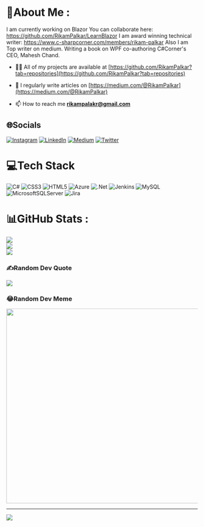 
# 💫About Me :
I am currently working on Blazor
You can collaborate here: https://github.com/RikamPalkar/LearnBlazor
I am award winning technical writer: https://www.c-sharpcorner.com/members/rikam-palkar
Also I am Top writer on medium.
Writing a book on WPF co-authoring C#Corner's CEO, Mahesh Chand.

- 👨‍💻 All of my projects are available at [https://github.com/RikamPalkar?tab=repositories](https://github.com/RikamPalkar?tab=repositories)

- 📝 I regularly write articles on [https://medium.com/@RikamPalkar](https://medium.com/@RikamPalkar)

- 📫 How to reach me **rikampalakr@gmail.com**

## 🌐Socials
[![Instagram](https://img.shields.io/badge/Instagram-%23E4405F.svg?logo=Instagram&logoColor=white)](https://instagram.com/rikampalkar) [![LinkedIn](https://img.shields.io/badge/LinkedIn-%230077B5.svg?logo=linkedin&logoColor=white)](https://linkedin.com/in/rikampalkar) [![Medium](https://img.shields.io/badge/Medium-12100E?logo=medium&logoColor=white)](https://medium.com/@@rikampalkar) [![Twitter](https://img.shields.io/badge/Twitter-%231DA1F2.svg?logo=Twitter&logoColor=white)](https://twitter.com/rikam_cz) 

# 💻Tech Stack
![C#](https://img.shields.io/badge/c%23-%23239120.svg?style=for-the-badge&logo=c-sharp&logoColor=white) ![CSS3](https://img.shields.io/badge/css3-%231572B6.svg?style=for-the-badge&logo=css3&logoColor=white) ![HTML5](https://img.shields.io/badge/html5-%23E34F26.svg?style=for-the-badge&logo=html5&logoColor=white) ![Azure](https://img.shields.io/badge/azure-%230072C6.svg?style=for-the-badge&logo=azure-devops&logoColor=white) ![.Net](https://img.shields.io/badge/.NET-5C2D91?style=for-the-badge&logo=.net&logoColor=white) ![Jenkins](https://img.shields.io/badge/jenkins-%232C5263.svg?style=for-the-badge&logo=jenkins&logoColor=white) ![MySQL](https://img.shields.io/badge/mysql-%2300f.svg?style=for-the-badge&logo=mysql&logoColor=white) ![MicrosoftSQLServer](https://img.shields.io/badge/Microsoft%20SQL%20Sever-CC2927?style=for-the-badge&logo=microsoft%20sql%20server&logoColor=white) ![Jira](https://img.shields.io/badge/jira-%230A0FFF.svg?style=for-the-badge&logo=jira&logoColor=white)
# 📊GitHub Stats :
![](https://github-readme-stats.vercel.app/api?username=rikampalkar&theme=radical&hide_border=false&include_all_commits=false&count_private=false)<br/>
![](https://github-readme-streak-stats.herokuapp.com/?user=rikampalkar&theme=radical&hide_border=false)<br/>
![](https://github-readme-stats.vercel.app/api/top-langs/?username=rikampalkar&theme=radical&hide_border=false&include_all_commits=false&count_private=false&layout=compact)

### ✍️Random Dev Quote
![](https://quotes-github-readme.vercel.app/api?type=vetical&theme=merko)

### 😂Random Dev Meme
<img src="https://random-memer.herokuapp.com/" width="512px"/>

---
[![](https://visitcount.itsvg.in/api?id=rikampalkar&icon=6&color=4)](https://visitcount.itsvg.in)



